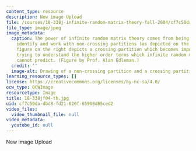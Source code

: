 ```yaml
---
content_type: resource
description: New image Upload
file: /courses/18-338j-infinite-random-matrix-theory-fall-2004/cf7c50dadbd8fd21620f65968d85ced2_18-338jf04-th.jpg
file_type: image/jpeg
image_metadata:
  caption: The power of infinite random matrix theory comes from being able to systematically
    identify and work with non-crossing partitions (as depicted on the left). The
    figure on the right depicts a crossing partition which becomes important when
    trying to understand the higher order terms which infinite random matrix theory
    cannot predict. (Figure by Prof. Alan Edleman.)
  credit: ''
  image-alt: Drawing of a non-crossing partition and a crossing partition.
learning_resource_types: []
license: https://creativecommons.org/licenses/by-nc-sa/4.0/
ocw_type: OCWImage
resourcetype: Image
title: 18-338jf04-th.jpg
uid: cf7c50da-dbd8-fd21-620f-65968d85ced2
video_files:
  video_thumbnail_file: null
video_metadata:
  youtube_id: null
---
```

New image Upload
